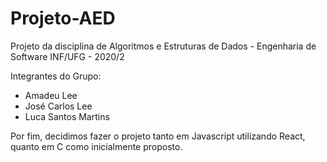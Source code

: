 # Projeto-AED
Projeto da disciplina de Algoritmos e Estruturas de Dados - Engenharia de Software INF/UFG - 2020/2

Integrantes do Grupo:
- Amadeu Lee
- José Carlos Lee
- Luca Santos Martins

Por fim, decidimos fazer o projeto tanto em Javascript utilizando React, quanto em C como inicialmente proposto.
